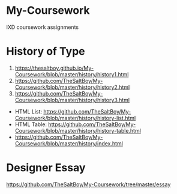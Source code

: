 # My-Coursework
IXD coursework assignments

# History of Type
1. https://thesaltboy.github.io/My-Coursework/blob/master/history/history1.html
2. https://github.com/TheSaltBoy/My-Coursework/blob/master/history/history2.html
3. https://github.com/TheSaltBoy/My-Coursework/blob/master/history/history3.html
* HTML List: https://github.com/TheSaltBoy/My-Coursework/blob/master/history/history-list.html
* HTML Table: https://github.com/TheSaltBoy/My-Coursework/blob/master/history/history-table.html
* https://github.com/TheSaltBoy/My-Coursework/blob/master/history/index.html

# Designer Essay
https://github.com/TheSaltBoy/My-Coursework/tree/master/essay

